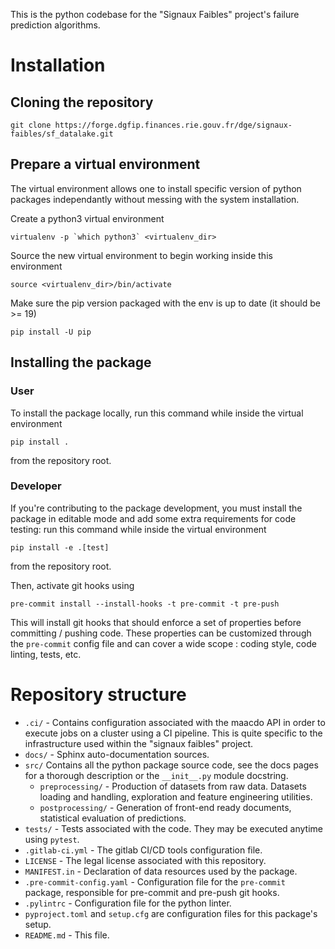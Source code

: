 This is the python codebase for the "Signaux Faibles" project's failure prediction algorithms.

# Installation

## Cloning the repository

``` shell
git clone https://forge.dgfip.finances.rie.gouv.fr/dge/signaux-faibles/sf_datalake.git

```

## Prepare a virtual environment

The virtual environment allows one to install specific version of python packages independantly without messing with the system installation.

Create a python3 virtual environment

``` shell
virtualenv -p `which python3` <virtualenv_dir>
```

Source the new virtual environment to begin working inside this environment

``` shell
source <virtualenv_dir>/bin/activate
```

Make sure the pip version packaged with the env is up to date (it should be >= 19)

``` shell
pip install -U pip
```

## Installing the package

### User

To install the package locally, run this command while inside the virtual environment

``` shell
pip install .
```

from the repository root.

### Developer

If you're contributing to the package development, you must install the package in editable mode and add some extra requirements for code testing: run this command while inside the virtual environment

``` shell
pip install -e .[test]
```

from the repository root.

Then, activate git hooks using

``` shell
pre-commit install --install-hooks -t pre-commit -t pre-push
```

This will install git hooks that should enforce a set of properties before committing / pushing code. These properties can be customized through the `pre-commit` config file and can cover a wide scope : coding style, code linting, tests, etc.

# Repository structure

- `.ci/` - Contains configuration associated with the maacdo API in order to execute jobs on a cluster using a CI pipeline. This is quite specific to the infrastructure used within the "signaux faibles" project.
- `docs/` - Sphinx auto-documentation sources.
- `src/` Contains all the python package source code, see the docs pages for a thorough description or the `__init__.py` module docstring.
    - `preprocessing/` - Production of datasets from raw data. Datasets loading and handling, exploration and feature engineering utilities.
    - `postprocessing/` - Generation of front-end ready documents, statistical evaluation of predictions.
- `tests/` - Tests associated with the code. They may be executed anytime using `pytest`.
- `.gitlab-ci.yml` - The gitlab CI/CD tools configuration file.
- `LICENSE` - The legal license associated with this repository.
- `MANIFEST.in` - Declaration of data resources used by the package.
- `.pre-commit-config.yaml` - Configuration file for the `pre-commit` package, responsible for pre-commit and pre-push git hooks.
- `.pylintrc` - Configuration file for the python linter.
- `pyproject.toml` and `setup.cfg` are configuration files for this package's setup.
- `README.md` - This file.
